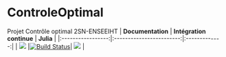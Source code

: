 # ControleOptimal
Projet Contrôle optimal 2SN-ENSEEIHT
| **Documentation** | **Intégration continue** | **Julia** |
|:-----------------:|:------------------------:|:-------------:|
| [![](https://img.shields.io/badge/docs-dev-blue.svg)](https://mathn7.github.io/ControleOptimal/dev/) |[![Build Status](https://travis-ci.com/mathn7/ControleOptimal.svg?token=7MnuezU9siusbUxpxFBx&branch=master)](https://travis-ci.com/mathn7/ControleOptimal)| [![](https://img.shields.io/github/v/release/JuliaLang/julia.svg)](https://docs.julialang.org) |
